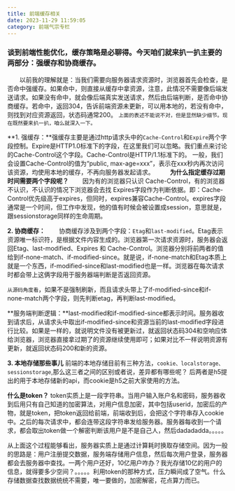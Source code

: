 ```yaml
---
title: 前端缓存相关
date: 2023-11-29 11:59:05
category: 前端气宗专栏
---
```


### 谈到前端性能优化，缓存策略是必聊得。今天咱们就来扒一扒主要的两部分：强缓存和协商缓存。
　　以前我的理解就是：当我们需要向服务器请求资源时，浏览器首先会检查，是否命中强缓存。如果命中，则直接从缓存中拿资源，注意，此情况不需要像后端发送请求。如果没有命中，就会像后端真实发送请求，然后由后端判断，是否命中协商缓存。若命中，返回304，告诉前端资源未更新，可以用本地的，若没有命中，则找到对应资源返回，状态码通常200。
`上面的表述不能说不对，但是显然缺少细节。现在既然要来扒一扒，咱么就深入一下。`

**1. 强缓存：**强缓存主要是通过http请求头中的`Cache-Control`和`Expire`两个字段控制。Expire是HTTP1.0标准下的字段，在这里我们可以忽略。我们重点来讨论的Cache-Control这个字段。Cache-Control是HTTP/1.1标准下的。 一般，我们会设置Cache-Control的值为“public, max-age=xxx”，表示在xxx秒内再次访问该资源，均使用本地的缓存，不再向服务器发起请求。
　　
**为什么指定缓存过期时间需要两个字段呢？**
　　因为有的浏览器只认识 Cache-Control，有的浏览器不认识，不认识的情况下浏览器会去找 Expires字段作为判断依据。即：Cache-Control优先级高于expires，但同时，expires兼容Cache-Control。expires字段通常是一个时间，但工作中发现，他的值有时候会被设置成session，意思就是，跟sessionstorage同样的生命周期。

**2. 协商缓存：**
　　协商缓存涉及到两个字段：`Etag`和`last-modified`。Etag表示资源唯一标识符，是根据文件内容生成的。浏览器第一次请求资源时，服务器会返回Etag、last-modified、Expires 和 Cache-Control。浏览器分别将前两者的值给到if-none-match、if-modified-since。就是说，if-none-match和Etag本质上就是一个东西，if-modified-since和last-modified也是一样。浏览器在每次请求时都会带上这俩字段用于服务器端判断是否返回资源。

`从源码角度看`，如果不是强制刷新，而且请求头带上了if-modified-since和if-none-match两个字段，则先判断etag，再判断last-modified。

**服务端判断逻辑：**last-modified和if-modified-since都表示时间。服务器收到请求后，从请求头中取出if-modified-since和资源当前的last-modified字段进行比较。如果是一样的，就说明文件没有被更新过，就返回状态码304和空响应体给浏览器，浏览器直接拿过期了的资源继续使用即可；如果对比不一样说明资源有更新，就返回状态码200和新的资源。

**3. 本地存储那些事儿**
前端的本地存储目前有三种方法，`cookie、localstorage、sessionstorage`,那么这三者之间的区别或者说，差异都有哪些呢？
后两者是h5提出的用于本地存储新的api，而cookie是h5之前大家使用的方法。


**什么是token？**
token实质上是一段字符串。当用户输入账户名和密码，服务器收到后用只有自己知道的加密算法，对用户信息加密，其中包括userid，加密后的产物，就是token，把token返回给前端，前端收到后，会把这个字符串存入cookie中。之后的每次请求中，都会连带这段字符串发给服务器。服务器每收到一个请求，都会取出token做一个解密判断该用户是不是自己人，然后dadadadda。。。。。

从上面这个过程能够看出，服务器实质上是通过计算耗时换取存储空间。因为一般的思路是：用户注册提交数据，服务端存储用户信息，然后每次用户登录，服务器都会去服务器中查找。一两个用户还好，10亿用户咋办？我光存储10亿的用户的信息，就得要多少空间？。。。。。利用token的那种方式，压力瞬间成了空气。什么存储数据查找数据统统不需要，唯一要做的，加密解密，花点算力而已。